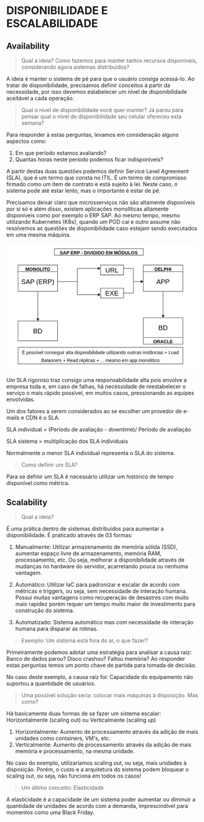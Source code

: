 # DISPONIBILIDADE E ESCALABILIDADE

## Availability

>Qual a ideia? Como fazemos para manter tantos recursos disponíveis, considerando agora sistemas distribuídos?

A ideia é manter o sistema de pé para que o usuário consiga acessá-lo. Ao tratar de disponibilidade, precisamos definir conceitos à partir da necessidade, por isso devemos estabelecer um nível de disponibilidade aceitável a cada operação.

>Qual o nível de disponibilidade você quer manter? Já parou para pensar qual o nível de disponibilidade seu celular ofereceu esta semana?

Para responder à estas perguntas, levamos em consideração alguns aspectos como:

1. Em que período estamos avaliando?
2. Quantas horas neste período podemos ficar indisponíveis?

A partir destas duas questões podemos definir Service Level Agreement (SLA), que é um termo que consta no ITIL. É um termo de compromisso firmado como um item de contrato e está sujeito à lei. Neste caso, o sistema pode até estar lento, mas o importante é estar de pé.

Precisamos deixar claro que microsserviços não são altamente disponíveis por si só e além disso, existem aplicações monolíticas altamente disponíveis como por exemplo o ERP SAP. Ao mesmo tempo, mesmo utilizando Kubernetes (K8s), quando um POD cai e outro assume não resolvemos as questões de disponibilidade caso estejam sendo executados em uma mesma máquina.

![SAP ERP](SAP_ERP.jpeg)

Um SLA rigoroso traz consigo uma responsabilidade alta pois envolve a empresa toda e, em caso de falhas, há necessidade de reestabelecer o serviço o mais rápido possível, em muitos casos, pressionando as equipes envolvidas.

Um dos fatores a serem considerados ao se escolher um provedor de e-mails e CDN é o SLA.

SLA individual = (Período de avaliação - downtime)/ Período de avaliação

SLA sistema = multiplicação dos SLA individuais

Normalmente o menor SLA individual representa o SLA do sistema.

> Como definir um SLA?

Para se definir um SLA é necessário utilizar um histórico de tempo disponível como métrica.

## Scalability

>Qual a ideia?

É uma prática dentro de sistemas distribuídos para aumentar a disponibilidade. É praticado através de 03 formas:

1. Manualmente: Utilizar armazenamento de memória sólida (SSD), aumentar espaço livre de armazenamento, memória RAM, processamento, etc. Ou seja, melhorar a disponibilidade através de mudanças no hardware do servidor, acarretando pouca ou nenhuma vantagem.

2. Automático: Utilizar IaC para padronizar e escalar de acordo com métricas e triggers, ou seja, sem necessidade de interação humana. Possui muitas vantagens como recuperação de desastres com muito mais rapidez porém requer um tempo muito maior de investimento para construção do sistema.

3. Automatizado: Sistema automático mas com necessidade de interação humana para disparar as rotinas.

>Exemplo: Um sistema está fora do ar, o que fazer?

Primeiramente podemos adotar uma estratégia para analisar a causa raíz: Banco de dados parou? Disco crashou? Faltou memória? Ao responder estas perguntas temos um ponto chave de partida para tomada de decisão.

No caso deste exemplo, a causa raíz foi: Capacidade do equipamento não suportou a quantidade de usuários.

>Uma possível solução seria: colocar mais máquinas à disposição. Mas como?

Há basicamente duas formas de se fazer um sistema escalar: Horizontalmente (scaling out) ou Verticalmente (scaling up)

1. Horizontalmente: Aumento de processamento através da adição de mais unidades como containers, VM's, etc.
2. Verticalmente: Aumento de processamento através da adição de mais memória e processamento, na mesma unidade.

No caso do exemplo, utilizaríamos scaling out, ou seja, mais unidades à disposição. Porém, o custo e a arquitetura do sistema podem bloquear o scaling out, ou seja, não funciona em todos os casos!

> Um último conceito: Elasticidade

A elasticidade é a capacidade de um sistema poder aumentar ou diminuir a quantidade de unidades de acordo com a demanda, imprescindível para momentos como uma Black Friday.
